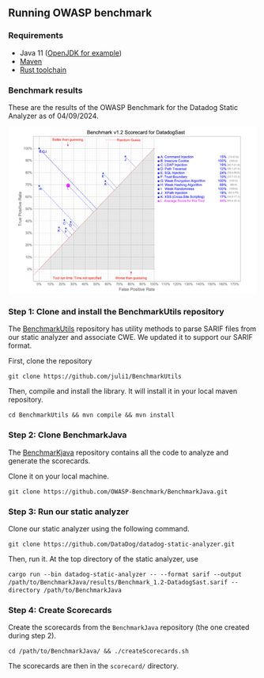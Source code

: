 ## Running OWASP benchmark

### Requirements

 - Java 11 ([OpenJDK for example](https://openjdk.org/install/))
 - [Maven](https://maven.apache.org/install.html)
 - [Rust toolchain](https://rustup.rs/)


### Benchmark results

These are the results of the OWASP Benchmark for the Datadog Static Analyzer as of 04/09/2024.

![Datadog Static Analysis OWASP Benchmark](imgs/owasp.png)


### Step 1: Clone and install the BenchmarkUtils repository
The [BenchmarkUtils](https://github.com/juli1/BenchmarkUtils) repository has utility methods to parse SARIF files from our static analyzer and associate CWE. We updated it to support our SARIF format.

First, clone the repository

```
git clone https://github.com/juli1/BenchmarkUtils
```

Then, compile and install the library. It will install it in your local maven repository.

```
cd BenchmarkUtils && mvn compile && mvn install
```


### Step 2: Clone BenchmarkJava
The [BenchmarKjava](https://github.com/OWASP-Benchmark/BenchmarkJava.git) repository contains
all the code to analyze and generate the scorecards.

Clone it on your local machine.

```
git clone https://github.com/OWASP-Benchmark/BenchmarkJava.git
```


### Step 3: Run our static analyzer

Clone our static analyzer using the following command.

```
git clone https://github.com/DataDog/datadog-static-analyzer.git

```

Then, run it. At the top directory of the static analyzer, use

```
cargo run --bin datadog-static-analyzer -- --format sarif --output /path/to/BenchmarkJava/results/Benchmark_1.2-DatadogSast.sarif --directory /path/to/BenchmarkJava
```


### Step 4: Create Scorecards

Create the scorecards from the `BenchmarkJava` repository (the one created during step 2).

```
cd /path/to/BenchmarkJava/ && ./createScorecards.sh

```

The scorecards are then in the `scorecard/` directory.
